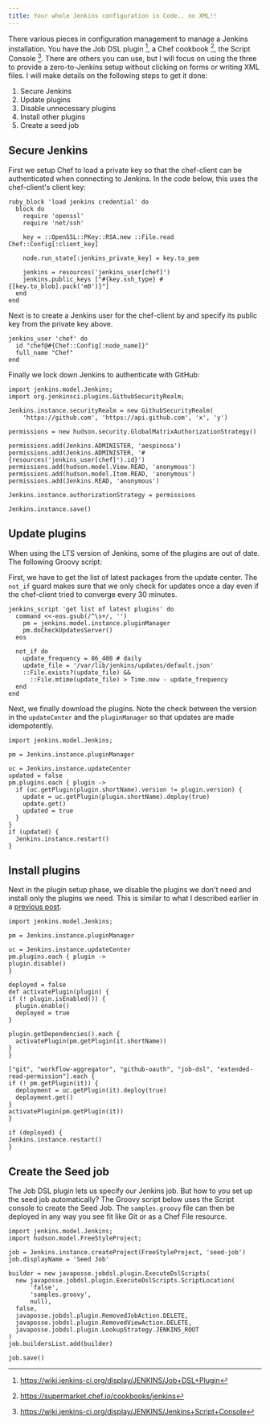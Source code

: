 ```yaml
---
title: Your whole Jenkins configuration in Code.. no XML!!
---
```


There various pieces in configuration management to manage a Jenkins
installation. You have the Job DSL plugin [^1], a Chef cookbook [^2], the
Script Console [^3]. There are others you can use, but I will focus on using
the three to provide a zero-to-Jenkins setup without clicking on forms or
writing XML files. I will make details on the following steps to get it done:

1. Secure Jenkins
2. Update plugins
3. Disable unnecessary plugins
4. Install other plugins
5. Create a seed job

## Secure Jenkins

First we setup Chef to load a private key so that the chef-client can be
authenticated when connecting to Jenkins. In the code below, this uses the
chef-client's client key:

```
ruby_block 'load jenkins credential' do
  block do
    require 'openssl'
    require 'net/ssh'

    key = ::OpenSSL::PKey::RSA.new ::File.read Chef::Config[:client_key]

    node.run_state[:jenkins_private_key] = key.to_pem

    jenkins = resources('jenkins_user[chef]')
    jenkins.public_keys ["#{key.ssh_type} #{[key.to_blob].pack('m0')}"]
  end
end
```

Next is to create a Jenkins user for the chef-client by and specify its public
key from the private key above.

```
jenkins_user 'chef' do
  id "chef@#{Chef::Config[:node_name]}"
  full_name "Chef"
end
```

Finally we lock down Jenkins to authenticate with GitHub:

```
import jenkins.model.Jenkins;
import org.jenkinsci.plugins.GithubSecurityRealm;

Jenkins.instance.securityRealm = new GithubSecurityRealm(
    'https://github.com', 'https://api.github.com', 'x', 'y')

permissions = new hudson.security.GlobalMatrixAuthorizationStrategy()

permissions.add(Jenkins.ADMINISTER, 'aespinosa')
permissions.add(Jenkins.ADMINISTER, '#{resources('jenkins_user[chef]').id}')
permissions.add(hudson.model.View.READ, 'anonymous')
permissions.add(hudson.model.Item.READ, 'anonymous')
permissions.add(Jenkins.READ, 'anonymous')

Jenkins.instance.authorizationStrategy = permissions

Jenkins.instance.save()
```

## Update plugins

When using the LTS version of Jenkins, some of the plugins are out of date. The
following Groovy script:

First, we have to get the list of latest packages from the update center. The
`not_if` guard makes sure that we only check for updates once a day even if the
chef-client tried to converge every 30 minutes.

```
jenkins_script 'get list of latest plugins' do
  command <<-eos.gsub(/^\s+/, '')
    pm = jenkins.model.instance.pluginManager
    pm.doCheckUpdatesServer()
  eos

  not_if do
    update_frequency = 86_400 # daily
    update_file = '/var/lib/jenkins/updates/default.json'
    ::File.exists?(update_file) &&
      ::File.mtime(update_file) > Time.now - update_frequency
  end
end
```

Next, we finally download the plugins. Note the check between the version in
the `updateCenter` and the `pluginManager` so that updates are made
idempotently.

```
import jenkins.model.Jenkins;

pm = Jenkins.instance.pluginManager

uc = Jenkins.instance.updateCenter
updated = false
pm.plugins.each { plugin ->
  if (uc.getPlugin(plugin.shortName).version != plugin.version) {
    update = uc.getPlugin(plugin.shortName).deploy(true)
    update.get()
    updated = true
  }
}
if (updated) {
  Jenkins.instance.restart()
}
```

## Install plugins

Next in the plugin setup phase, we disable the plugins we don't need and
install only the plugins we need. This is similar to what I described earlier
in a [previous post](/blog/2014-10-17-jenkins-plugin-management-in-groovy.html).

```
import jenkins.model.Jenkins;

pm = Jenkins.instance.pluginManager

uc = Jenkins.instance.updateCenter
pm.plugins.each { plugin ->
plugin.disable()
}

deployed = false
def activatePlugin(plugin) {
if (! plugin.isEnabled()) {
  plugin.enable()
  deployed = true
}

plugin.getDependencies().each {
  activatePlugin(pm.getPlugin(it.shortName))
}
}

["git", "workflow-aggregator", "github-oauth", "job-dsl", "extended-read-permission"].each {
if (! pm.getPlugin(it)) {
  deployment = uc.getPlugin(it).deploy(true)
  deployment.get()
}
activatePlugin(pm.getPlugin(it))
}

if (deployed) {
Jenkins.instance.restart()
}
```

## Create the Seed job

The Job DSL plugin lets us specify our Jenkins job. But how to you set up the
seed job automatically? The Groovy script below uses the Script console to
create the Seed Job.  The `samples.groovy` file can then be deployed in any way
you see fit like Git or as a Chef File resource.

```
import jenkins.model.Jenkins;
import hudson.model.FreeStyleProject;

job = Jenkins.instance.createProject(FreeStyleProject, 'seed-job')
job.displayName = 'Seed Job'

builder = new javaposse.jobdsl.plugin.ExecuteDslScripts(
  new javaposse.jobdsl.plugin.ExecuteDslScripts.ScriptLocation(
      'false',
      'samples.groovy',
      null),
  false,
  javaposse.jobdsl.plugin.RemovedJobAction.DELETE, 
  javaposse.jobdsl.plugin.RemovedViewAction.DELETE, 
  javaposse.jobdsl.plugin.LookupStrategy.JENKINS_ROOT
)
job.buildersList.add(builder)

job.save()
```

[^1]: <https://wiki.jenkins-ci.org/display/JENKINS/Job+DSL+Plugin>
[^2]: <https://supermarket.chef.io/cookbooks/jenkins>
[^3]: <https://wiki.jenkins-ci.org/display/JENKINS/Jenkins+Script+Console>
